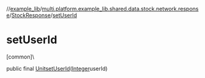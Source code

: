 //[example_lib](../../../index.md)/[multi.platform.example_lib.shared.data.stock.network.response](../index.md)/[StockResponse](index.md)/[setUserId](set-user-id.md)

# setUserId

[common]\

public final [Unit](https://kotlinlang.org/api/latest/jvm/stdlib/kotlin/-unit/index.html)[setUserId](set-user-id.md)([Integer](https://developer.android.com/reference/kotlin/java/lang/Integer.html)userId)
